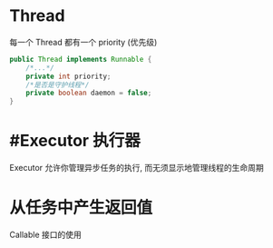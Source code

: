 # Thread
每一个 Thread 都有一个 priority (优先级)
```java
public Thread implements Runnable {
    /*...*/
    private int priority;
    /*是否是守护线程*/
    private boolean daemon = false;
}
```

# #Executor 执行器
Executor 允许你管理异步任务的执行, 而无须显示地管理线程的生命周期

# 从任务中产生返回值
Callable 接口的使用

